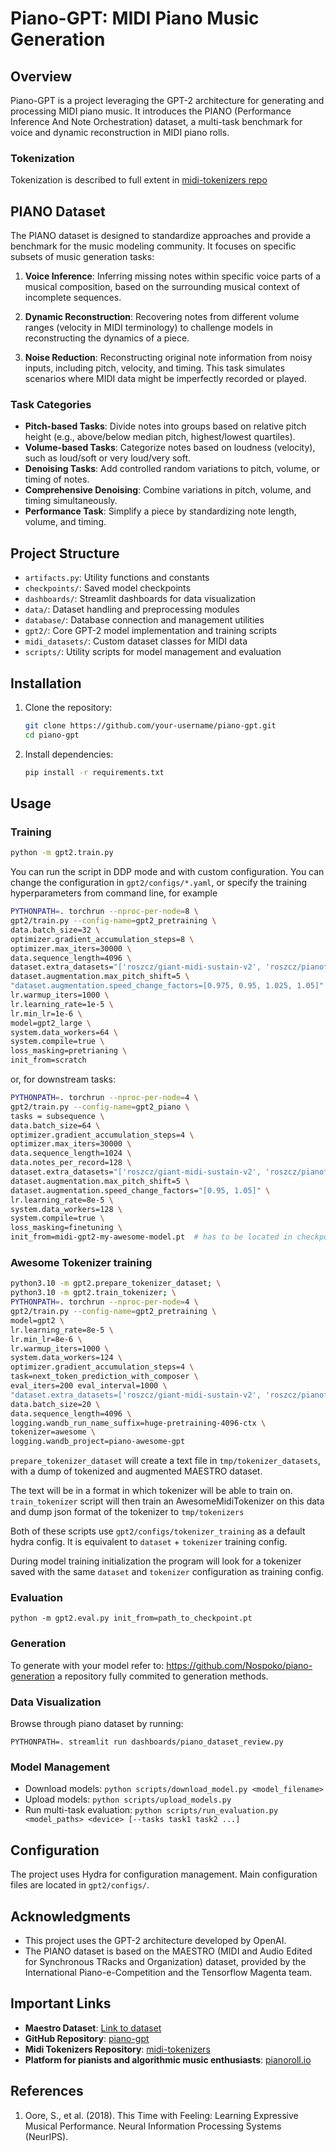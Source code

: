 
# Piano-GPT: MIDI Piano Music Generation

## Overview

Piano-GPT is a project leveraging the GPT-2 architecture for generating and processing MIDI piano music. It introduces the PIANO (Performance Inference And Note Orchestration) dataset, a multi-task benchmark for voice and dynamic reconstruction in MIDI piano rolls.

### Tokenization

Tokenization is described to full extent in [midi-tokenizers repo](https://github.com/Nospoko/midi-tokenizers)

## PIANO Dataset

The PIANO dataset is designed to standardize approaches and provide a benchmark for the music modeling community. It focuses on specific subsets of music generation tasks:

1. **Voice Inference**: Inferring missing notes within specific voice parts of a musical composition, based on the surrounding musical context of incomplete sequences.

2. **Dynamic Reconstruction**: Recovering notes from different volume ranges (velocity in MIDI terminology) to challenge models in reconstructing the dynamics of a piece.

3. **Noise Reduction**: Reconstructing original note information from noisy inputs, including pitch, velocity, and timing. This task simulates scenarios where MIDI data might be imperfectly recorded or played.

### Task Categories

- **Pitch-based Tasks**: Divide notes into groups based on relative pitch height (e.g., above/below median pitch, highest/lowest quartiles).
- **Volume-based Tasks**: Categorize notes based on loudness (velocity), such as loud/soft or very loud/very soft.
- **Denoising Tasks**: Add controlled random variations to pitch, volume, or timing of notes.
- **Comprehensive Denoising**: Combine variations in pitch, volume, and timing simultaneously.
- **Performance Task**: Simplify a piece by standardizing note length, volume, and timing.

## Project Structure

- `artifacts.py`: Utility functions and constants
- `checkpoints/`: Saved model checkpoints
- `dashboards/`: Streamlit dashboards for data visualization
- `data/`: Dataset handling and preprocessing modules
- `database/`: Database connection and management utilities
- `gpt2/`: Core GPT-2 model implementation and training scripts
- `midi_datasets/`: Custom dataset classes for MIDI data
- `scripts/`: Utility scripts for model management and evaluation

## Installation

1. Clone the repository:
   ```sh
   git clone https://github.com/your-username/piano-gpt.git
   cd piano-gpt
   ```

2. Install dependencies:
   ```sh
   pip install -r requirements.txt
   ```

## Usage

### Training

```sh
python -m gpt2.train.py
```

You can run the script in DDP mode and with custom configuration. You can change the configuration in
`gpt2/configs/*.yaml`, or specify the training hyperparameters from command line, for example
```sh
PYTHONPATH=. torchrun --nproc-per-node=8 \
gpt2/train.py --config-name=gpt2_pretraining \
data.batch_size=32 \
optimizer.gradient_accumulation_steps=8 \
optimizer.max_iters=30000 \
data.sequence_length=4096 \
dataset.extra_datasets="['roszcz/giant-midi-sustain-v2', 'roszcz/pianofor-ai-sustain-v2', 'roszcz/imslp-midi-v1', 'roszcz/pijamia-midi-v1', 'roszcz/lakh-lmd-full']" \
dataset.augmentation.max_pitch_shift=5 \
"dataset.augmentation.speed_change_factors=[0.975, 0.95, 1.025, 1.05]" \
lr.warmup_iters=1000 \
lr.learning_rate=1e-5 \
lr.min_lr=1e-6 \
model=gpt2_large \
system.data_workers=64 \
system.compile=true \
loss_masking=pretrianing \
init_from=scratch
```

or, for downstream tasks:
```sh
PYTHONPATH=. torchrun --nproc-per-node=4 \
gpt2/train.py --config-name=gpt2_piano \
tasks = subsequence \
data.batch_size=64 \
optimizer.gradient_accumulation_steps=4 \
optimizer.max_iters=30000 \
data.sequence_length=1024 \
data.notes_per_record=128 \
dataset.extra_datasets="['roszcz/giant-midi-sustain-v2', 'roszcz/pianofor-ai-sustain-v2']" \
dataset.augmentation.max_pitch_shift=5 \
dataset.augmentation.speed_change_factors="[0.95, 1.05]" \
lr.learning_rate=8e-5 \
system.data_workers=128 \
system.compile=true \
loss_masking=finetuning \
init_from=midi-gpt2-my-awesome-model.pt  # has to be located in checkpoints and the name needs to start with midi-gpt2

```

### Awesome Tokenizer training
```sh
python3.10 -m gpt2.prepare_tokenizer_dataset; \
python3.10 -m gpt2.train_tokenizer; \
PYTHONPATH=. torchrun --nproc-per-node=4 \
gpt2/train.py --config-name=gpt2_pretraining \
model=gpt2 \
lr.learning_rate=8e-5 \
lr.min_lr=8e-6 \
lr.warmup_iters=1000 \
system.data_workers=124 \
optimizer.gradient_accumulation_steps=4 \
task=next_token_prediction_with_composer \
eval_iters=200 eval_interval=1000 \
"dataset.extra_datasets=['roszcz/giant-midi-sustain-v2', 'roszcz/pianofor-ai-sustain-v2', 'roszcz/imslp-midi-v1']" \
data.batch_size=20 \
data.sequence_length=4096 \
logging.wandb_run_name_suffix=huge-pretraining-4096-ctx \
tokenizer=awesome \
logging.wandb_project=piano-awesome-gpt
```

`prepare_tokenizer_dataset` will create a text file in `tmp/tokenizer_datasets`, with a dump of tokenized and augmented MAESTRO dataset.

The text will be in a format in which tokenizer will be able to train on.
`train_tokenizer` script will then train an AwesomeMidiTokenizer on this data and dump json format of the tokenizer to `tmp/tokenizers`

Both of these scripts use `gpt2/configs/tokenizer_training` as a default hydra config. It is equivalent to `dataset` + `tokenizer` training config.

During model training initialization the program will look for a tokenizer saved with the same `dataset` and `tokenizer` configuration as training config.

### Evaluation

```
python -m gpt2.eval.py init_from=path_to_checkpoint.pt
```

### Generation
To generate with your model refer to:
https://github.com/Nospoko/piano-generation
a repository fully commited to generation methods.

### Data Visualization
Browse through piano dataset by running:

```
PYTHONPATH=. streamlit run dashboards/piano_dataset_review.py
```

### Model Management

- Download models: `python scripts/download_model.py <model_filename>`
- Upload models: `python scripts/upload_models.py`
- Run multi-task evaluation: `python scripts/run_evaluation.py <model_paths> <device> [--tasks task1 task2 ...]`

## Configuration

The project uses Hydra for configuration management. Main configuration files are located in `gpt2/configs/`.

## Acknowledgments

- This project uses the GPT-2 architecture developed by OpenAI.
- The PIANO dataset is based on the MAESTRO (MIDI and Audio Edited for Synchronous TRacks and Organization) dataset, provided by the International Piano-e-Competition and the Tensorflow Magenta team.

## Important Links
- **Maestro Dataset**: [Link to dataset](https://magenta.tensorflow.org/datasets/maestro)
- **GitHub Repository**: [piano-gpt](https://github.com/Nospoko/piano-gpt)
- **Midi Tokenizers Repository**: [midi-tokenizers](https://github.com/Nospoko/midi-tokenizers)
- **Platform for pianists and algorithmic music enthusiasts**: [pianoroll.io](https://pianoroll.io)

## References

1. Oore, S., et al. (2018). This Time with Feeling: Learning Expressive Musical Performance. Neural Information Processing Systems (NeurIPS).
